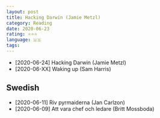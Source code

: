 ```yaml
---
layout: post
title: Hacking Darwin (Jamie Metzl)
category: Reading
date: 2020-06-23
rating: ⭐⭐⭐
language: 🇺🇸
tags: 
---
```


 * [2020-06-24] Hacking Darwin (Jamie Metzl)
 * [2020-06-XX] Waking up (Sam Harris)

## Swedish
 * [2020-06-11] Riv pyrmaiderna (Jan Carlzon)
 * [2020-06-09] Att vara chef och ledare (Britt Mossboda)
